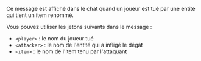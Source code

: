 Ce message est affiché dans le chat quand un joueur est tué par une entité qui tient un item renommé.

Vous pouvez utiliser les jetons suivants dans le message :

- `<player>` : le nom du joueur tué
- `<attacker>` : le nom de l'entité qui a infligé le dégât
- `<item>` : le nom de l'item tenu par l'attaquant